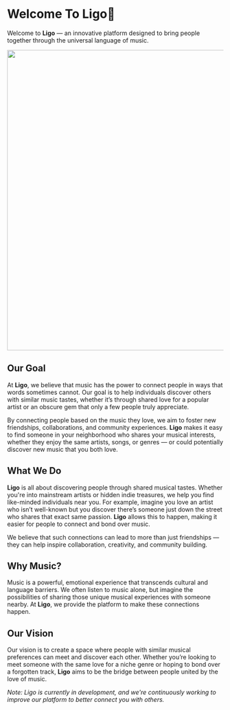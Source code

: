 # Welcome To Ligo👋

Welcome to **Ligo** — an innovative platform designed to bring people together through the universal language of music.


<img src="https://github.com/user-attachments/assets/bf398926-9b9d-4121-9d94-11f47c8aa52b" width="900" height="700" />

## Our Goal

At **Ligo**, we believe that music has the power to connect people in ways that words sometimes cannot. Our goal is to help individuals discover others with similar music tastes, whether it’s through shared love for a popular artist or an obscure gem that only a few people truly appreciate.

By connecting people based on the music they love, we aim to foster new friendships, collaborations, and community experiences. **Ligo** makes it easy to find someone in your neighborhood who shares your musical interests, whether they enjoy the same artists, songs, or genres — or could potentially discover new music that you both love.

## What We Do

**Ligo** is all about discovering people through shared musical tastes. Whether you're into mainstream artists or hidden indie treasures, we help you find like-minded individuals near you. For example, imagine you love an artist who isn’t well-known but you discover there’s someone just down the street who shares that exact same passion. **Ligo** allows this to happen, making it easier for people to connect and bond over music.

We believe that such connections can lead to more than just friendships — they can help inspire collaboration, creativity, and community building.

## Why Music?

Music is a powerful, emotional experience that transcends cultural and language barriers. We often listen to music alone, but imagine the possibilities of sharing those unique musical experiences with someone nearby. At **Ligo**, we provide the platform to make these connections happen.

## Our Vision

Our vision is to create a space where people with similar musical preferences can meet and discover each other. Whether you’re looking to meet someone with the same love for a niche genre or hoping to bond over a forgotten track, **Ligo** aims to be the bridge between people united by the love of music.


*Note: Ligo is currently in development, and we're continuously working to improve our platform to better connect you with others.*


<!--

**Here are some ideas to get you started:**

🙋‍♀️ A short introduction - what is your organization all about?
🌈 Contribution guidelines - how can the community get involved?
👩‍💻 Useful resources - where can the community find your docs? Is there anything else the community should know?
🍿 Fun facts - what does your team eat for breakfast?
🧙 Remember, you can do mighty things with the power of [Markdown](https://docs.github.com/github/writing-on-github/getting-started-with-writing-and-formatting-on-github/basic-writing-and-formatting-syntax)
-->
